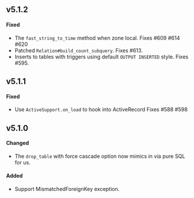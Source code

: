## v5.1.2

#### Fixed

* The `fast_string_to_time` method when zone local. Fixes #609 #614 #620
* Patched `Relation#build_count_subquery`. Fixes #613.
* Inserts to tables with triggers using default `OUTPUT INSERTED` style. Fixes #595.


## v5.1.1

#### Fixed

* Use `ActiveSupport.on_load` to hook into ActiveRecord Fixes #588 #598


## v5.1.0

#### Changed

* The `drop_table` with force cascade option now mimics in via pure SQL for us.

#### Added

* Support MismatchedForeignKey exception.

